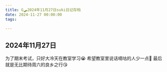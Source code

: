 ```yaml
---
title: G🛹2024年11月27日suki日记存档
date: 2024-11-27 00:00:00
tags:

---
```


## 2024年11月27日

为了期末考试，只好大冷天在教室学习😭
希望教室里说话嘀咕的人少一点🥺
最后就是无比期待周六的良乡之行😘
